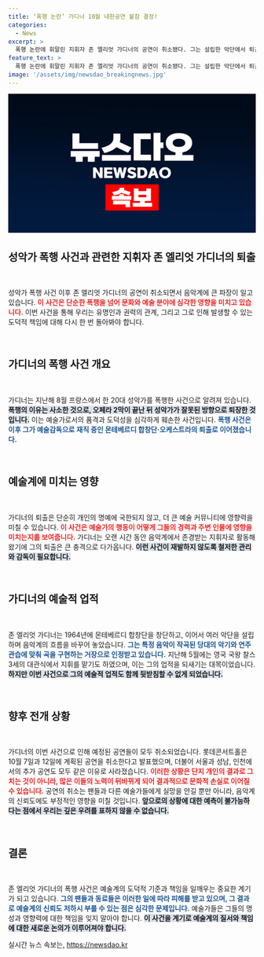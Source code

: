 ```yaml
---
title: ‘폭행 논란’ 가디너 10월 내한공연 불참 결정!
categories:
  - News
excerpt: >
  폭행 논란에 휘말린 지휘자 존 엘리엇 가디너의 공연이 취소됐다. 그는 설립한 악단에서 퇴출당한 굴욕을 안고, 그의 음악 여정이 막을 내리게 됐다. 클릭해 사건의 전말을 확인하세요!
feature_text: >
  폭행 논란에 휘말린 지휘자 존 엘리엇 가디너의 공연이 취소됐다. 그는 설립한 악단에서 퇴출당한 굴욕을 안고, 그의 음악 여정이 막을 내리게 됐다. 클릭해 사건의 전말을 확인하세요!
image: '/assets/img/newsdao_breakingnews.jpg'
---
```


<p><img src="/assets/img/newsdao_breakingnews.jpg" alt="pcversion 속보" /></p>

<h2 data-ke-size="size26">성악가 폭행 사건과 관련한 지휘자 존 엘리엇 가디너의 퇴출</h2>

<p data-ke-size="size16">&nbsp;</p>

<p>성악가 폭행 사건 이후 존 엘리엇 가디너의 공연이 취소되면서 음악계에 큰 파장이 일고 있습니다. <b><span style="color: #ee2323;">이 사건은 단순한 폭행을 넘어 문화와 예술 분야에 심각한 영향을 미치고 있습니다.</span></b> 이번 사건을 통해 우리는 유명인과 권력의 관계, 그리고 그로 인해 발생할 수 있는 도덕적 책임에 대해 다시 한 번 돌아봐야 합니다. </p>

<p data-ke-size="size16">&nbsp;</p>

<h2 data-ke-size="size26">가디너의 폭행 사건 개요</h2>

<p data-ke-size="size16">&nbsp;</p>

<p>가디너는 지난해 8월 프랑스에서 한 20대 성악가를 폭행한 사건으로 알려져 있습니다. <b><span style="background-color: #21538527;">폭행의 이유는 사소한 것으로, 오페라 2막이 끝난 뒤 성악가가 잘못된 방향으로 퇴장한 것입니다.</span></b> 이는 예술가로서의 품격과 도덕성을 심각하게 훼손한 사건입니다. <b><span style="color: #1a5490;">폭행 사건은 이후 그가 예술감독으로 재직 중인 몬테베르디 합창단·오케스트라의 퇴출로 이어졌습니다.</span></b></p>

<p data-ke-size="size16">&nbsp;</p>

<h2 data-ke-size="size26">예술계에 미치는 영향</h2>

<p data-ke-size="size16">&nbsp;</p>

<p>가디너의 퇴출은 단순히 개인의 명예에 국한되지 않고, 더 큰 예술 커뮤니티에 영향력을 미칠 수 있습니다. <b><span style="color: #ee2323;">이 사건은 예술가의 행동이 어떻게 그들의 경력과 주변 인물에 영향을 미치는지를 보여줍니다.</span></b> 가디너는 오랜 시간 동안 음악계에서 존경받는 지휘자로 활동해왔기에 그의 퇴출은 큰 충격으로 다가옵니다. <b><span style="background-color: #21538527;">이런 사건이 재발하지 않도록 철저한 관리와 감독이 필요합니다.</span></b></p>

<p data-ke-size="size16">&nbsp;</p>

<h2 data-ke-size="size26">가디너의 예술적 업적</h2>

<p data-ke-size="size16">&nbsp;</p>

<p>존 엘리엇 가디너는 1964년에 몬테베르디 합창단을 창단하고, 이어서 여러 악단을 설립하며 음악계의 흐름을 바꾸어 놓았습니다. <b><span style="color: #1a5490;">그는 특정 음악이 작곡된 당대의 악기와 연주 관습에 맞춰 곡을 구현하는 거장으로 인정받고 있습니다.</span></b> 지난해 5월에는 영국 국왕 찰스 3세의 대관식에서 지휘를 맡기도 하였으며, 이는 그의 업적을 되새기는 대목이었습니다. <b><span style="background-color: #21538527;">하지만 이번 사건으로 그의 예술적 업적도 함께 뒷받침할 수 없게 되었습니다.</span></b></p>

<p data-ke-size="size16">&nbsp;</p>

<h2 data-ke-size="size26">향후 전개 상황</h2>

<p data-ke-size="size16">&nbsp;</p>

<p>가디너의 이번 사건으로 인해 예정된 공연들이 모두 취소되었습니다. 롯데콘서트홀은 10월 7일과 12일에 계획된 공연을 취소한다고 발표했으며, 더불어 서울과 성남, 인천에서의 추가 공연도 모두 같은 이유로 사라졌습니다. <b><span style="color: #ee2323;">이러한 상황은 단지 개인의 결과로 그치는 것이 아니라, 많은 이들의 노력이 뒤바뀌게 되어 결과적으로 문화적 손실로 이어질 수 있습니다.</span></b> 공연의 취소는 팬들과 다른 예술가들에게 실망을 안길 뿐만 아니라, 음악계의 신뢰도에도 부정적인 영향을 미칠 것입니다. <b><span style="background-color: #21538527;">앞으로의 상황에 대한 예측이 불가능하다는 점에서 우리는 깊은 우려를 표하지 않을 수 없습니다.</span></b></p>

<p data-ke-size="size16">&nbsp;</p>

<h2 data-ke-size="size26">결론</h2>

<p data-ke-size="size16">&nbsp;</p>

<p>존 엘리엇 가디너의 폭행 사건은 예술계의 도덕적 기준과 책임을 일깨우는 중요한 계기가 되고 있습니다. <b><span style="color: #1a5490;">그의 팬들과 동료들은 이러한 일에 따라 피해를 받고 있으며, 그 결과로 예술계의 신뢰도 저하시 부를 수 있는 점은 심각한 문제입니다.</span></b> 예술가들은 그들의 명성과 영향력에 대한 책임을 잊지 말아야 합니다. <b><span style="background-color: #21538527;">이 사건을 계기로 예술계의 질서와 책임에 대한 새로운 논의가 이루어져야 합니다.</span></b></p>
실시간 뉴스 속보는, <a href="https://newsdao.kr" rel="dofollow">https://newsdao.kr</a>


